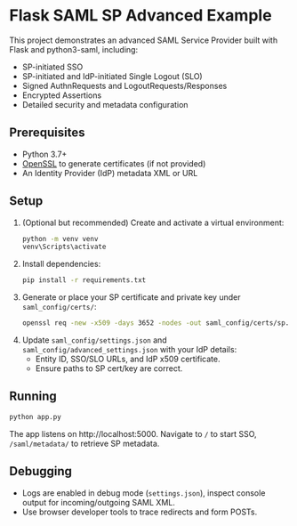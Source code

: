 # Flask SAML SP Advanced Example

This project demonstrates an advanced SAML Service Provider built with Flask and python3-saml, including:

- SP-initiated SSO
- SP-initiated and IdP-initiated Single Logout (SLO)
- Signed AuthnRequests and LogoutRequests/Responses
- Encrypted Assertions
- Detailed security and metadata configuration

## Prerequisites

- Python 3.7+
- [OpenSSL](https://www.openssl.org/) to generate certificates (if not provided)
- An Identity Provider (IdP) metadata XML or URL

## Setup

1. (Optional but recommended) Create and activate a virtual environment:
   ```bash
   python -m venv venv
   venv\Scripts\activate
   ```
2. Install dependencies:
   ```bash
   pip install -r requirements.txt
   ```
3. Generate or place your SP certificate and private key under `saml_config/certs/`:
   ```bash
   openssl req -new -x509 -days 3652 -nodes -out saml_config/certs/sp.crt -keyout saml_config/certs/sp.key -subj "/C=US/ST=California/O=MySP/CN=localhost"
   ```
4. Update `saml_config/settings.json` and `saml_config/advanced_settings.json` with your IdP details:
   - Entity ID, SSO/SLO URLs, and IdP x509 certificate.
   - Ensure paths to SP cert/key are correct.

## Running

```bash
python app.py
```

The app listens on http://localhost:5000. Navigate to `/` to start SSO, `/saml/metadata/` to retrieve SP metadata.

## Debugging

- Logs are enabled in debug mode (`settings.json`), inspect console output for incoming/outgoing SAML XML.
- Use browser developer tools to trace redirects and form POSTs.
